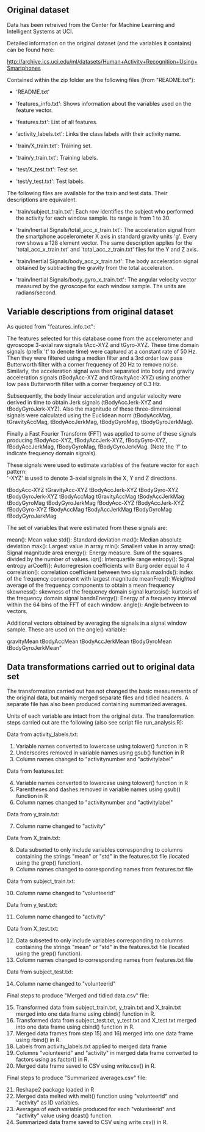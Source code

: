 
## Original dataset

Data has been retreived from the Center for Machine Learning and Intelligent Systems at UCI.

Detailed information on the original dataset (and the variables it contains) can be found here:

http://archive.ics.uci.edu/ml/datasets/Human+Activity+Recognition+Using+Smartphones

Contained within the zip folder are the following files (from "README.txt"):

- 'README.txt'

- 'features_info.txt': Shows information about the variables used on the feature vector.

- 'features.txt': List of all features.

- 'activity_labels.txt': Links the class labels with their activity name.

- 'train/X_train.txt': Training set.

- 'train/y_train.txt': Training labels.

- 'test/X_test.txt': Test set.

- 'test/y_test.txt': Test labels.

The following files are available for the train and test data. Their descriptions are equivalent. 

- 'train/subject_train.txt': Each row identifies the subject who performed the activity for each window sample. Its range is from 1 to 30. 

- 'train/Inertial Signals/total_acc_x_train.txt': The acceleration signal from the smartphone accelerometer X axis in standard gravity units 'g'. Every row shows a 128 element vector. The same description applies for the 'total_acc_x_train.txt' and 'total_acc_z_train.txt' files for the Y and Z axis. 

- 'train/Inertial Signals/body_acc_x_train.txt': The body acceleration signal obtained by subtracting the gravity from the total acceleration. 

- 'train/Inertial Signals/body_gyro_x_train.txt': The angular velocity vector measured by the gyroscope for each window sample. The units are radians/second. 

## Variable descriptions from original dataset

As quoted from "features_info.txt":

The features selected for this database come from the accelerometer and gyroscope 3-axial raw signals tAcc-XYZ and tGyro-XYZ. These time domain signals (prefix 't' to denote time) were captured at a constant rate of 50 Hz. Then they were filtered using a median filter and a 3rd order low pass Butterworth filter with a corner frequency of 20 Hz to remove noise. Similarly, the acceleration signal was then separated into body and gravity acceleration signals (tBodyAcc-XYZ and tGravityAcc-XYZ) using another low pass Butterworth filter with a corner frequency of 0.3 Hz. 

Subsequently, the body linear acceleration and angular velocity were derived in time to obtain Jerk signals (tBodyAccJerk-XYZ and tBodyGyroJerk-XYZ). Also the magnitude of these three-dimensional signals were calculated using the Euclidean norm (tBodyAccMag, tGravityAccMag, tBodyAccJerkMag, tBodyGyroMag, tBodyGyroJerkMag). 

Finally a Fast Fourier Transform (FFT) was applied to some of these signals producing fBodyAcc-XYZ, fBodyAccJerk-XYZ, fBodyGyro-XYZ, fBodyAccJerkMag, fBodyGyroMag, fBodyGyroJerkMag. (Note the 'f' to indicate frequency domain signals). 

These signals were used to estimate variables of the feature vector for each pattern:  
'-XYZ' is used to denote 3-axial signals in the X, Y and Z directions.

tBodyAcc-XYZ
tGravityAcc-XYZ
tBodyAccJerk-XYZ
tBodyGyro-XYZ
tBodyGyroJerk-XYZ
tBodyAccMag
tGravityAccMag
tBodyAccJerkMag
tBodyGyroMag
tBodyGyroJerkMag
fBodyAcc-XYZ
fBodyAccJerk-XYZ
fBodyGyro-XYZ
fBodyAccMag
fBodyAccJerkMag
fBodyGyroMag
fBodyGyroJerkMag

The set of variables that were estimated from these signals are: 

mean(): Mean value
std(): Standard deviation
mad(): Median absolute deviation 
max(): Largest value in array
min(): Smallest value in array
sma(): Signal magnitude area
energy(): Energy measure. Sum of the squares divided by the number of values. 
iqr(): Interquartile range 
entropy(): Signal entropy
arCoeff(): Autorregresion coefficients with Burg order equal to 4
correlation(): correlation coefficient between two signals
maxInds(): index of the frequency component with largest magnitude
meanFreq(): Weighted average of the frequency components to obtain a mean frequency
skewness(): skewness of the frequency domain signal 
kurtosis(): kurtosis of the frequency domain signal 
bandsEnergy(): Energy of a frequency interval within the 64 bins of the FFT of each window.
angle(): Angle between to vectors.

Additional vectors obtained by averaging the signals in a signal window sample. These are used on the angle() variable:

gravityMean
tBodyAccMean
tBodyAccJerkMean
tBodyGyroMean
tBodyGyroJerkMean"



## Data transformations carried out to original data set

The transformation carried out has not changed the basic measurements of the original data, but mainly merged separate files and tidied headers. A separate file has also been produced containing summarized averages.

Units of each variable are intact from the original data. The transformation steps carried out are the following (also see script file run_analysis.R):

Data from activity_labels.txt:

1) Variable names converted to lowercase using tolower() function in R
2) Underscores removed in variable names using gsub() function in R
3) Column names changed to "activitynumber and "activitylabel"

Data from features.txt:

4) Variable names converted to lowercase using tolower() function in R
5) Parentheses and dashes removed in variable names using gsub() function in R
6) Column names changed to "activitynumber and "activitylabel"

Data from y_train.txt:

7) Column name changed to "activity"

Data from X_train.txt:

8) Data subseted to only include variables corresponding to columns containing the strings "mean" or "std" in the features.txt file (located using the grep() function).
9) Column names changed to corresponding names from features.txt file

Data from subject_train.txt:

10) Column name changed to "volunteerid"

Data from y_test.txt:

11) Column name changed to "activity"

Data from X_test.txt:

12) Data subseted to only include variables corresponding to columns containing the strings "mean" or "std" in the features.txt file (located using the grep() function).
13) Column names changed to corresponding names from features.txt file

Data from subject_test.txt:

14) Column name changed to "volunteerid"

Final steps to produce "Merged and tidied data.csv" file:

15) Transformed data from subject_train.txt, y_train.txt and X_train.txt merged into one data frame using cbind() function in R.
16) Transformed data from subject_test.txt, y_test.txt and X_test.txt merged into one data frame using cbind() function in R.
17) Merged data frames from step 15) and 16) merged into one data frame using rbind() in R.
18) Labels from activity_labels.txt applied to merged data frame
19) Columns "volunteerid" and "activity" in merged data frame converted to factors using as.factor() in R.
20) Merged data frame saved to CSV using write.csv() in R.

Final steps to produce "Summarized averages.csv" file:

21) Reshape2 package loaded in R
22) Merged data melted with melt() function using "volunteerid" and "activity" as ID variables.
23) Averages of each variable produced for each "volunteerid" and "activity" value using dcast() function.
24) Summarized data frame saved to CSV using write.csv() in R.